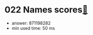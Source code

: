 022 Names scores[:link:](http://projecteuler.net/problem=22)  
========================

- answer: 871198282 
- min used time: 50 ms

